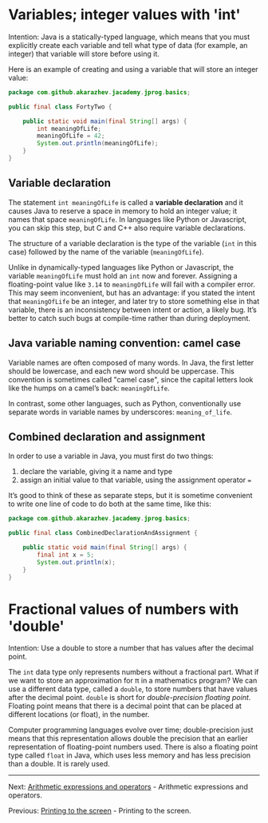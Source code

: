 # Variables; integer values with 'int'

Intention: Java is a statically-typed language, which means that you must explicitly create each variable and tell what 
type of data (for example, an integer) that variable will store before using it.

Here is an example of creating and using a variable that will store an integer value:

```java
package com.github.akarazhev.jacademy.jprog.basics;

public final class FortyTwo {

    public static void main(final String[] args) {
        int meaningOfLife;
        meaningOfLife = 42;
        System.out.println(meaningOfLife);
    }
}
```

## Variable declaration

The statement `int meaningOfLife` is called a <b>variable declaration</b> and it causes Java to reserve a space in memory 
to hold an integer value; it names that space `meaningOfLife`. In languages like Python or Javascript, 
you can skip this step, but C and C++ also require variable declarations.

The structure of a variable declaration is the type of the variable (`int` in this case) followed by the name of 
the variable (`meaningOfLife`).

Unlike in dynamically-typed languages like Python or Javascript, the variable `meaningOfLife` must hold an `int` now and 
forever. Assigning a floating-point value like `3.14` to `meaningOfLife` will fail with a compiler error. 
This may seem inconvenient, but has an advantage: if you stated the intent that `meaningOfLife` be an integer, 
and later try to store something else in that variable, there is an inconsistency between intent or action, a likely bug. 
It’s better to catch such bugs at compile-time rather than during deployment.

## Java variable naming convention: camel case

Variable names are often composed of many words. In Java, the first letter should be lowercase, 
and each new word should be uppercase. This convention is sometimes called "camel case", 
since the capital letters look like the humps on a camel’s back: `meaningOfLife`.

In contrast, some other languages, such as Python, conventionally use separate words in variable names by underscores: 
`meaning_of_life`.

## Combined declaration and assignment

In order to use a variable in Java, you must first do two things:
1. declare the variable, giving it a name and type
2. assign an initial value to that variable, using the assignment operator `=`

It’s good to think of these as separate steps, but it is sometime convenient to write one line of code to do both at 
the same time, like this:

```java
package com.github.akarazhev.jacademy.jprog.basics;

public final class CombinedDeclarationAndAssignment {

    public static void main(final String[] args) {
        final int x = 5;
        System.out.println(x);
    }
}
```

# Fractional values of numbers with 'double'

Intention: Use a double to store a number that has values after the decimal point.

The `int` data type only represents numbers without a fractional part. What if we want to store an approximation for π 
in a mathematics program? We can use a different data type, called a `double`, to store numbers that have values after 
the decimal point. `double` is short for <i>double-precision floating point</i>. Floating point means that there is 
a decimal point that can be placed at different locations (or float), in the number.

Computer programming languages evolve over time; double-precision just means that this representation allows double 
the precision that an earlier representation of floating-point numbers used. There is also a floating point 
type called `float` in Java, which uses less memory and has less precision than a double. It is rarely used.

<hr>

Next: [Arithmetic expressions and operators](arithmetic-exp-op.md "Arithmetic expressions and operators") -
Arithmetic expressions and operators.

Previous: [Printing to the screen](screen-printing.md "Printing to the screen") - Printing to the screen.